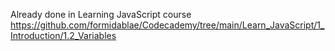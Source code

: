 Already done in Learning JavaScript course https://github.com/formidablae/Codecademy/tree/main/Learn_JavaScript/1_Introduction/1.2_Variables
